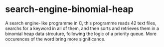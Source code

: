 # search-engine-binomial-heap
A search engine-like programme in C, this programme reads 42 text files, searchs for a keyword in all of them, and then sorts and retrieves them in a binomial heap data strcuture,
following the logic of a priority queue.
More occurences of the word bring more significance.

